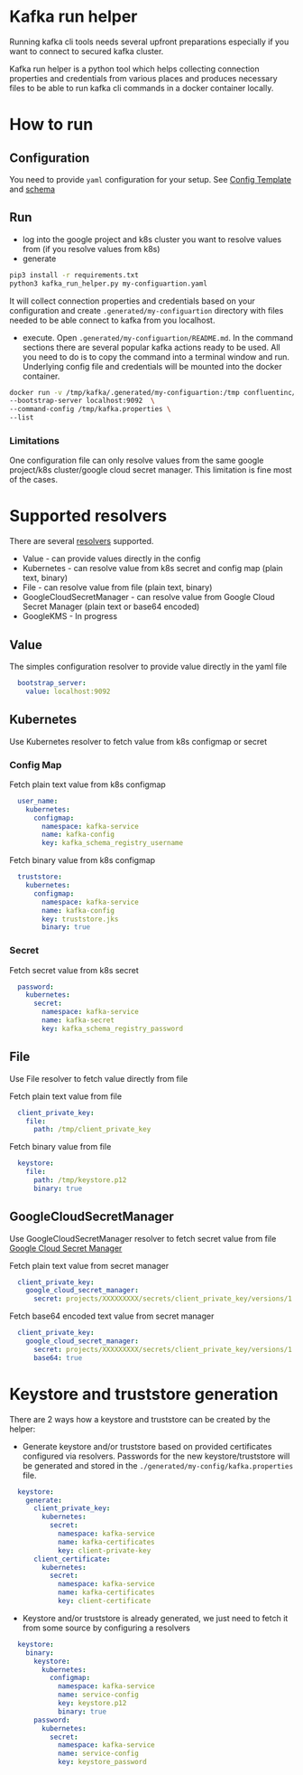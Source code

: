 # Kafka run helper
Running kafka cli tools needs several upfront preparations especially if you want to connect to secured kafka cluster. 

Kafka run helper is a python tool which helps collecting connection properties and credentials from various places and produces necessary files to be able to run kafka cli commands in a docker container locally.

# How to run
## Configuration
You need to provide `yaml` configuration for your setup. See [Config Template](config.yaml.template) and [schema](schema.yaml)

## Run
- log into the google project and k8s cluster you want to resolve values from (if you resolve values from k8s)
- generate
```bash
pip3 install -r requirements.txt
python3 kafka_run_helper.py my-configuartion.yaml
```
It will collect connection properties and credentials based on your configuration and create `.generated/my-configuartion` directory with files needed to be able connect to kafka from you localhost.

- execute. Open `.generated/my-configuartion/README.md`. In the command sections there are several popular kafka actions ready to be used. All you need to do is to copy the command into a terminal window and run. Underlying config file and credentials will be mounted into the docker container.
```bash
docker run -v /tmp/kafka/.generated/my-configuartion:/tmp confluentinc/cp-kafka:latest kafka-topics \
--bootstrap-server localhost:9092  \
--command-config /tmp/kafka.properties \
--list
```

### Limitations
One configuration file can only resolve values from the same google project/k8s cluster/google cloud secret manager. This limitation is fine most of the cases.

# Supported resolvers
There are several [resolvers](resolvers.py) supported. 
- Value - can provide values directly in the config 
- Kubernetes - can resolve value from k8s secret and config map (plain text, binary)
- File - can resolve value from file (plain text, binary)
- GoogleCloudSecretManager - can resolve value from Google Cloud Secret Manager (plain text or base64 encoded)
- GoogleKMS - In progress

## Value
The simples configuration resolver to provide value directly in the yaml file
```yaml
  bootstrap_server:
    value: localhost:9092
```

## Kubernetes
Use Kubernetes resolver to fetch value from k8s configmap or secret

### Config Map
Fetch plain text value from k8s configmap
```yaml
  user_name:
    kubernetes:
      configmap:
        namespace: kafka-service
        name: kafka-config
        key: kafka_schema_registry_username
```

Fetch binary value from k8s configmap
```yaml
  truststore:
    kubernetes:
      configmap:
        namespace: kafka-service
        name: kafka-config
        key: truststore.jks
        binary: true
```

### Secret
Fetch secret value from k8s secret
```yaml
  password:
    kubernetes:
      secret:
        namespace: kafka-service
        name: kafka-secret
        key: kafka_schema_registry_password
```

## File
Use File resolver to fetch value directly from file

Fetch plain text value from file
```yaml
  client_private_key:
    file:
      path: /tmp/client_private_key
```

Fetch binary value from file
```yaml
  keystore:
    file:
      path: /tmp/keystore.p12
      binary: true
```

## GoogleCloudSecretManager
Use GoogleCloudSecretManager resolver to fetch secret value from file [Google Cloud Secret Manager](https://cloud.google.com/secret-manager/docs)

Fetch plain text value from secret manager
```yaml
  client_private_key:
    google_cloud_secret_manager:
      secret: projects/XXXXXXXXX/secrets/client_private_key/versions/1
```

Fetch base64 encoded text value from secret manager
```yaml
  client_private_key:
    google_cloud_secret_manager:
      secret: projects/XXXXXXXXX/secrets/client_private_key/versions/1
      base64: true
```

# Keystore and truststore generation
There are 2 ways how a keystore and truststore can be created by the helper:
- Generate keystore and/or truststore based on provided certificates configured via resolvers. Passwords for the new keystore/truststore will be generated and stored in the `./generated/my-config/kafka.properties` file.
```yaml
  keystore:
    generate:
      client_private_key:
        kubernetes:
          secret:
            namespace: kafka-service
            name: kafka-certificates
            key: client-private-key
      client_certificate:
        kubernetes:
          secret:
            namespace: kafka-service
            name: kafka-certificates
            key: client-certificate
```
- Keystore and/or truststore is already generated, we just need to fetch it from some source by configuring a resolvers
```yaml
  keystore:
    binary:
      keystore:
        kubernetes:
          configmap:
            namespace: kafka-service
            name: service-config
            key: keystore.p12
            binary: true
      password:
        kubernetes:
          secret:
            namespace: kafka-service
            name: service-config
            key: keystore_password
```